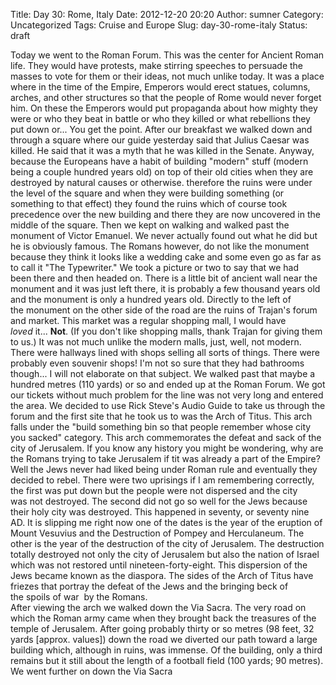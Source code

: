 Title: Day 30: Rome, Italy
Date: 2012-12-20 20:20
Author: sumner
Category: Uncategorized
Tags: Cruise and Europe
Slug: day-30-rome-italy
Status: draft

Today we went to the Roman Forum. This was the center for Ancient Roman
life. They would have protests, make stirring speeches to persuade the
masses to vote for them or their ideas, not much unlike today. It was a
place where in the time of the Empire, Emperors would erect statues,
columns, arches, and other structures so that the people of Rome would
never forget him. On these the Emperors would put propaganda about how
mighty they were or who they beat in battle or who they killed or what
rebellions they put down or... You get the point. After our breakfast we
walked down and through a square where our guide yesterday said that
Julius Caesar was killed. He said that it was a myth that he was killed
in the Senate. Anyway, because the Europeans have a habit of building
"modern" stuff (modern being a couple hundred years old) on top of their
old cities when they are destroyed by natural causes or otherwise.
therefore the ruins were under the level of the square and when they
were building something (or something to that effect) they found the
ruins which of course took precedence over the new building and there
they are now uncovered in the middle of the square. Then we kept on
walking and walked past the monument of Victor Emanuel. We never
actually found out what he did but he is obviously famous. The Romans
however, do not like the monument because they think it looks like a
wedding cake and some even go as far as to call it "The Typewriter." We
took a picture or two to say that we had been there and then headed on.
There is a little bit of ancient wall near the monument and it was just
left there, it is probably a few thousand years old and the monument is
only a hundred years old. Directly to the left of the monument on the
other side of the road are the ruins of Trajan's forum and market. This
market was a regular shopping mall, I would have *loved* it... **Not**.
(If you don't like shopping malls, thank Trajan for giving them to us.)
It was not much unlike the modern malls, just, well, not modern. There
were hallways lined with shops selling all sorts of things. There were
probably even souvenir shops! I'm not so sure that they had bathrooms
though... I will not elaborate on that subject. We walked past that
maybe a hundred metres (110 yards) or so and ended up at the Roman
Forum. We got our tickets without much problem for the line was not very
long and entered the area. We decided to use Rick Steve's Audio Guide to
take us through the forum and the first site that he took us to was the
Arch of Titus. This arch falls under the "build something bin so that
people remember whose city you sacked" category. This arch commemorates
the defeat and sack of the city of Jerusalem. If you know
any history you might be wondering, why are the Romans trying to take
Jerusalem if tit was already a part of the Empire? Well the Jews never
had liked being under Roman rule and eventually they decided to rebel.
There were two uprisings if I am remembering correctly, the first was
put down but the people were not dispersed and the city
was not destroyed. The second did not go so well for the Jews because
their holy city was destroyed. This happened in seventy, or seventy nine
AD. It is slipping me right now one of the dates is the year of
the eruption of Mount Vesuvius and the Destruction of Pompey and
Herculaneum. The other is the year of the destruction of the city of
Jerusalem. The destruction totally destroyed not only the city of
Jerusalem but also the nation of Israel which was not restored until
nineteen-forty-eight. This dispersion of the Jews became known as the
diaspora. The sides of the Arch of Titus have friezes that portray the
defeat of the Jews and the bringing beck of the spoils of war  by the
Romans.  
After viewing the arch we walked down the Via Sacra. The very road on
which the Roman army came when they brought back the treasures of the
temple of Jerusalem. After going probably thirty or so metres (98 feet,
32 yards \[approx. values\]) down the road we diverted our path toward a
large building which, although in ruins, was immense. Of the building,
only a third remains but it still about the length of a football field
(100 yards; 90 metres).  
We went further on down the Via Sacra
